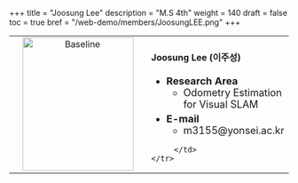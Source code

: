 +++
title = "Joosung Lee"
description = "M.S 4th"
weight = 140
draft = false
toc = true
bref = "/web-demo/members/JoosungLEE.png"
+++

<table>
    <tr>
       <td width="280" align="center" valign="top">
          <img alt="Baseline" width="200px" height="240" src="/web-demo/members/JoosungLEE.jpg">
       </td>
       <td>
            <h4>Joosung Lee (이주성)</h4>
            <ul class="member_info">
                <li style="font-size: 18px"><b>Research Area</b>
                    <ul class="interest">
                        <li style="margin-bottom: 5px">Odometry Estimation for Visual SLAM</li>
                    </ul>
                </li>
                <li style="font-size: 18px"><b>E-mail</b>
                    <ul>
                        <li style="margin-bottom: 5px">m3155@yonsei.ac.kr</li>
                    </ul>
                </li>
            </ul>
            
         </td>
    </tr>
</table>
